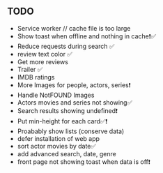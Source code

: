 ## TODO

- Service worker // cache file is too large
- Show toast when offline and nothing in cache❗✅
- Reduce requests during search ✅
- review text color ✅
- Get more reviews
- Trailer ✅
- IMDB ratings
- More Images for people, actors, series❗
- Handle NotFOUND Images
- Actors movies and series not showing✅
- Search results showing undefined❗
- Put min-height for each card✅❗
- Proabably show lists (conserve data)
- defer installation of web app
- sort actor movies by date✅
- add advanced search, date, genre
- front page not showing toast when data is off❗